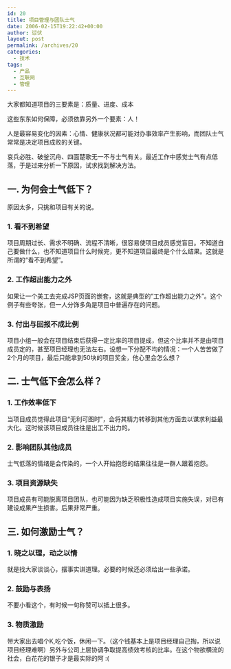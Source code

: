 ```yaml
---
id: 20
title: 项目管理与团队士气
date: 2006-02-15T19:22:42+00:00
author: 愆伏
layout: post
permalink: /archives/20
categories:
  - 技术
tags:
  - 产品
  - 互联网
  - 管理
---
```

大家都知道项目的三要素是：质量、进度、成本
  
这些东东如何保障，必须依靠另外一个要素：人！
  
人是最容易变化的因素：心情、健康状况都可能对办事效率产生影响，而团队士气常常是决定项目成败的关键。
  
哀兵必胜、破釜沉舟、四面楚歌无一不与士气有关。最近工作中感觉士气有点低落，于是过来分析一下原因，试求找到解决方法。

## 一. 为何会士气低下？
  
原因太多，只挑和项目有关的说。

### 1. 看不到希望

项目周期过长、需求不明确、流程不清晰，很容易使项目成员感觉盲目。不知道自己要做什么，也不知道项目什么时候完，更不知道项目最终是个什么结果。这就是所谓的“看不到希望”。

### 2. 工作超出能力之外

如果让一个美工去完成JSP页面的嵌套，这就是典型的“工作超出能力之外”。这个例子有些夸张，但一人分饰多角是项目中普遍存在的问题。

### 3. 付出与回报不成比例

项目小组一般会在项目结束后获得一定比率的项目提成，但这个比率并不是由项目成员定的，甚至项目经理也无法左右。设想一下分配不均的情况：一个人苦苦做了2个月的项目，最后只能拿到50块的项目奖金，他心里会怎么想？


## 二. 士气低下会怎么样？

### 1. 工作效率低下

当项目成员觉得此项目“无利可图时”，会将其精力转移到其他方面去以谋求利益最大化。这时候该项目成员往往是出工不出力的。



### 2. 影响团队其他成员
士气低落的情绪是会传染的，一个人开始抱怨的结果往往是一群人跟着抱怨。

### 3. 项目资源缺失

项目成员有可能脱离项目团队，也可能因为缺乏积极性造成项目实施失误，对已有建设成果产生损害。后果非常严重。


## 三. 如何激励士气？

### 1. 晓之以理，动之以情

就是找大家谈谈心，摆事实讲道理。必要的时候还必须给出一些承诺。

### 2. 鼓励与表扬

不要小看这个，有时候一句称赞可以抵上很多。


### 3. 物质激励
带大家出去唱个K,吃个饭，休闲一下。（这个钱基本上是项目经理自己掏，所以说项目经理难啊）另外与公司上层协调争取提高绩效考核的比率。在这个物欲横流的社会，白花花的银子才是最实际的阿 :(
